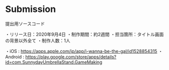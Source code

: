 # Submission
提出用ソースコード

・リリース日：2020年9月4日
・制作期間：約2週間
・担当箇所：タイトル画面の背景以外全て
・制作人数：1人

・iOS : https://apps.apple.com/jp/app/i-wanna-be-the-gal/id1528854315
・Android : https://play.google.com/store/apps/details?id=com.SunnydayUmbrellaStand.GameMaking
